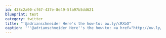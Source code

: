 ```yaml
---
id: 438c2a00-cf67-437e-8e49-5fa97b5dd621
blueprint: text
category: twitter
title: "'@adrianschneider Here's the how-to: ow.ly/cRXbO"
caption: '''@adrianschneider Here''s the how-to: <a href="http://ow.ly/cRXbO" title="http://ow.ly/cRXbO" class="link link_untco">ow.ly/cRXbO</a>'
---
```

